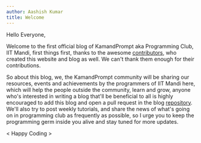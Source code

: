```yaml
---
author: Aashish Kumar
title: Welcome
---
```


Hello Everyone,

Welcome to the first official blog of KamandPrompt aka Programming Club, IIT Mandi, first things first, thanks to the awesome [contributors](https://pc.iitmandi.co.in/project_contributors), who created this website and blog as well. We can't thank them enough for their contributions.

So about this blog, we, the KamandPrompt community will be sharing our resources, events and achievements by the programmers of IIT Mandi here, which will help the people outside the community, learn and grow, anyone who's interested in writing a blog that'll be beneficial to all is highly encouraged to add this blog and open a pull request in the blog [repository](https://github.com/kamandprompt/blog). We'll also try to post weekly tutorials, and share the news of what's going on in programming club as frequently as possible, so I urge you to keep the programming germ inside you alive and stay tuned for more updates.

< Happy Coding >